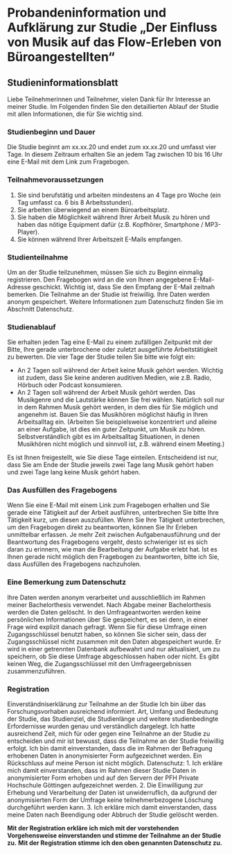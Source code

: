 # Probandeninformation und Aufklärung zur Studie „Der Einfluss von Musik auf das Flow-Erleben von Büroangestellten“

## Studieninformationsblatt

Liebe Teilnehmerinnen und Teilnehmer,
vielen Dank für Ihr Interesse an meiner Studie. Im Folgenden finden Sie den detaillierten Ablauf der Studie mit allen Informationen, die für Sie wichtig sind.

### Studienbeginn und Dauer

Die Studie beginnt am xx.xx.20 und endet zum xx.xx.20 und umfasst vier Tage. In diesem Zeitraum erhalten Sie an jedem Tag zwischen 10 bis 16 Uhr eine E-Mail mit dem Link zum Fragebogen.

### Teilnahmevoraussetzungen

1. Sie sind berufstätig und arbeiten mindestens an 4 Tage pro Woche (ein Tag umfasst ca. 6 bis 8 Arbeitsstunden).
1. Sie arbeiten überwiegend an einem Büroarbeitsplatz.
1. Sie haben die Möglichkeit während Ihrer Arbeit Musik zu hören und haben das nötige Equipment dafür (z.B. Kopfhörer, Smartphone / MP3-Player).
1. Sie können während Ihrer Arbeitszeit E-Mails empfangen.

### Studienteilnahme

Um an der Studie teilzunehmen, müssen Sie sich zu Beginn einmalig registrieren. Den Fragebogen wird an die von Ihnen angegebene E-Mail-Adresse geschickt. Wichtig ist, dass Sie den Empfang der E-Mail zeitnah bemerken. Die Teilnahme an der Studie ist freiwillig. Ihre Daten werden anonym gespeichert. Weitere Informationen zum Datenschutz finden Sie im Abschnitt Datenschutz.

### Studienablauf

Sie erhalten jeden Tag eine E-Mail zu einem zufälligen Zeitpunkt mit der Bitte, Ihre gerade unterbrochene oder zuletzt ausgeführte Arbeitstätigkeit zu bewerten.
Die vier Tage der Studie teilen Sie bitte wie folgt ein:

- An 2 Tagen soll während der Arbeit keine Musik gehört werden. Wichtig ist zudem, dass Sie keine anderen auditiven Medien, wie z.B. Radio, Hörbuch oder Podcast konsumieren.
- An 2 Tagen soll während der Arbeit Musik gehört werden. Das Musikgenre und die Lautstärke können Sie frei wählen. Natürlich soll nur in dem Rahmen Musik gehört werden, in dem dies für Sie möglich und angenehm ist. Bauen Sie das Musikhören möglichst häufig in Ihren Arbeitsalltag ein. (Arbeiten Sie beispielsweise konzentriert und alleine an einer Aufgabe, ist dies ein guter Zeitpunkt, um Musik zu hören. Selbstverständlich gibt es im Arbeitsalltag Situationen, in denen Musikhören nicht möglich und sinnvoll ist, z.B. während einem Meeting.)

Es ist Ihnen freigestellt, wie Sie diese Tage einteilen. Entscheidend ist nur, dass Sie am Ende der Studie jeweils zwei Tage lang Musik gehört haben und zwei Tage lang keine Musik gehört haben.

### Das Ausfüllen des Fragebogens

Wenn Sie eine E-Mail mit einem Link zum Fragebogen erhalten und Sie gerade eine Tätigkeit auf der Arbeit ausführen, unterbrechen Sie bitte Ihre Tätigkeit kurz, um diesen auszufüllen. Wenn Sie Ihre Tätigkeit unterbrechen, um den Fragebogen direkt zu beantworten, können Sie Ihr Erleben unmittelbar erfassen. Je mehr Zeit zwischen Aufgabenausführung und der Beantwortung des Fragebogens vergeht, desto schwieriger ist es sich daran zu erinnern, wie man die Bearbeitung der Aufgabe erlebt hat. Ist es Ihnen gerade nicht möglich den Fragebogen zu beantworten, bitte ich Sie, dass Ausfüllen des Fragebogens nachzuholen.

### Eine Bemerkung zum Datenschutz

Ihre Daten werden anonym verarbeitet und ausschließlich im Rahmen meiner Bachelorthesis verwendet. Nach Abgabe meiner Bachelorthesis werden die Daten gelöscht.
In den Umfrageantworten werden keine persönlichen Informationen über Sie gespeichert, es sei denn, in einer Frage wird explizit danach gefragt.
Wenn Sie für diese Umfrage einen Zugangsschlüssel benutzt haben, so können Sie sicher sein, dass der Zugangsschlüssel nicht zusammen mit den Daten abgespeichert wurde. Er wird in einer getrennten Datenbank aufbewahrt und nur aktualisiert, um zu speichern, ob Sie diese Umfrage abgeschlossen haben oder nicht. Es gibt keinen Weg, die Zugangsschlüssel mit den Umfrageergebnissen zusammenzuführen.

### Registration

Einverständniserklärung zur Teilnahme an der Studie
Ich bin über das Forschungsvorhaben ausreichend informiert. Art, Umfang und Bedeutung der Studie, das Studienziel, die Studienlänge und weitere studienbedingte Erfordernisse wurden genau und verständlich dargelegt.
Ich hatte ausreichend Zeit, mich für oder gegen eine Teilnahme an der Studie zu entscheiden und mir ist bewusst, dass die Teilnahme an der Studie freiwillig erfolgt. Ich bin damit einverstanden, dass die im Rahmen der Befragung erhobenen Daten in anonymisierter Form aufgezeichnet werden. Ein Rückschluss auf meine Person ist nicht möglich.
Datenschutz: 1. Ich erkläre mich damit einverstanden, dass im Rahmen dieser Studie Daten in anonymisierter Form erhoben und auf den Servern der PFH Private Hochschule Göttingen aufgezeichnet werden. 2. Die Einwilligung zur Erhebung und Verarbeitung der Daten ist unwiderruflich, da aufgrund der anonymisierten Form der Umfrage keine teilnehmerbezogene Löschung durchgeführt werden kann. 3. Ich erkläre mich damit einverstanden, dass meine Daten nach Beendigung oder Abbruch der Studie gelöscht werden.

**Mit der Registration erkläre ich mich mit der vorstehenden Vorgehensweise einverstanden und stimme der Teilnahme an der Studie zu.**
**Mit der Registration stimme ich den oben genannten Datenschutz zu.**
